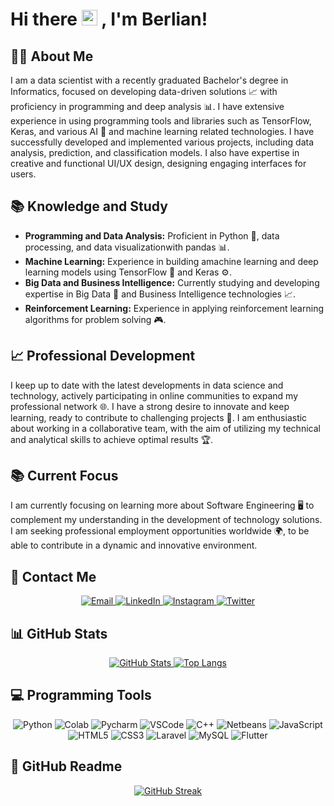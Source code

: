 <!-- ![alt text](https://github.com/berlianm/berlianm/blob/main/Github%20Profile.png) -->

# Hi there <img src="https://media.giphy.com/media/hvRJCLFzcasrR4ia7z/giphy.gif" width="25px"> , I'm Berlian!

## 🧑‍💻 About Me
I am a data scientist with a recently graduated Bachelor's degree in Informatics, focused on developing data-driven solutions 📈 with proficiency in programming and deep analysis 📊. I have extensive experience in using programming tools and libraries such as TensorFlow, Keras, and various AI 🧠 and machine learning related technologies. I have successfully developed and implemented various projects, including data analysis, prediction, and classification models. I also have expertise in creative and functional UI/UX design, designing engaging interfaces for users.

## 📚 Knowledge and Study
- **Programming and Data Analysis:** Proficient in Python 🐍, data processing, and data visualizationwith pandas 📊.
- **Machine Learning:** Experience in building amachine learning and deep learning models using TensorFlow 🧠 and Keras ⚙️.
- **Big Data and Business Intelligence:** Currently studying and developing expertise in Big Data 💾 and Business Intelligence technologies 📈.
- **Reinforcement Learning:** Experience in applying reinforcement learning algorithms for problem solving 🎮.

## 📈 Professional Development
I keep up to date with the latest developments in data science and technology, actively participating in online communities to expand my professional network 🌐. I have a strong desire to innovate and keep learning, ready to contribute to challenging projects 🚀. I am enthusiastic about working in a collaborative team, with the aim of utilizing my technical and analytical skills to achieve optimal results 🏆.

## 📚 Current Focus
I am currently focusing on learning more about Software Engineering 🖥️ to complement my understanding in the development of technology solutions. I am seeking professional employment opportunities worldwide 🌍, to be able to contribute in a dynamic and innovative environment.

## 🔗 Contact Me

<div align="center">
  <a href="mailto:berlianm6@gmail.com" target="_blank">
    <img src="https://img.shields.io/badge/-Gmail-c14438?style=for-the-badge&logo=Gmail&logoColor=white" alt="Email" />
  </a>
  <a href="https://www.linkedin.com/in/berlianm/" target="_blank">
    <img src="https://img.shields.io/badge/LinkedIn-%230077B5.svg?&style=for-the-badge&logo=linkedin&logoColor=white" alt="LinkedIn" />
  </a>
  <a href="https://www.instagram.com/berliaanm/" target="_blank">
    <img src="https://img.shields.io/badge/-Instagram-e4405f?style=for-the-badge&logo=instagram&logoColor=white" alt="Instagram" />
  </a>
  <a href="https://twitter.com/daymentz" target="_blank">
    <img src="https://img.shields.io/badge/Twitter-%231DA1F2?style=for-the-badge&logo=twitter&logoColor=white" alt="Twitter" />
  </a>
</div>

## 📊 GitHub Stats

<div align="center">
  <a href="https://github-readme-stats.vercel.app/api?username=berlianm&show_icons=true&count_private=true&include_all_commits=true&theme=cobalt">
    <img src="https://github-readme-stats.vercel.app/api?username=berlianm&show_icons=true&count_private=true&include_all_commits=true&theme=cobalt" alt="GitHub Stats" />
  </a>
  <a href="https://github-readme-stats.vercel.app/api/top-langs/?username=berlianm&&layout=compact&theme=cobalt">
    <img src="https://github-readme-stats.vercel.app/api/top-langs/?username=berlianm&&layout=compact&theme=cobalt" alt="Top Langs" />
  </a>
</div>

## 💻 Programming Tools

<div align="center">
  <img alt="Python" src="https://img.shields.io/badge/Python-14354C?style=for-the-badge&logo=python&logoColor=white"/>
  <img alt="Colab" src="https://img.shields.io/badge/Colab-F9AB00?style=for-the-badge&logo=googlecolab&color=white"/>
  <img alt="Pycharm" src="https://img.shields.io/badge/PyCharm-000000.svg?&style=for-the-badge&logo=PyCharm&logoColor=white"/>
  <img alt="VSCode" src="https://img.shields.io/badge/Visual_Studio-5C2D91?style=for-the-badge&logo=visual%20studio&logoColor=white"/>
  <img alt="C++" src="https://img.shields.io/badge/-C++-00599C?logo=cplusplus&style=for-the-badge&logoColor=white"/>
  <img alt="Netbeans" src="https://img.shields.io/badge/apache%20netbeans-1B6AC6?style=for-the-badge&logo=apache%20netbeans%20IDE&logoColor=white"/>
  <img alt="JavaScript" src="https://img.shields.io/badge/JavaScript-F7DF1E?style=for-the-badge&logo=javascript&logoColor=white"/>
  <img alt="HTML5" src="https://img.shields.io/badge/HTML5-E34F26?style=for-the-badge&logo=html5&logoColor=white"/>
  <img alt="CSS3" src="https://img.shields.io/badge/CSS3-1572B6?style=for-the-badge&logo=css3&logoColor=white"/>
  <img alt="Laravel" src="https://img.shields.io/badge/Laravel-FF2D20?style=for-the-badge&logo=laravel&logoColor=white"/>
  <img alt="MySQL" src="https://img.shields.io/badge/MySQL-4479A1?style=for-the-badge&logo=mysql&logoColor=white"/>
  <img alt="Flutter" src="https://img.shields.io/badge/Flutter-02569B?style=for-the-badge&logo=flutter&logoColor=white"/>
</div>

## 📖 GitHub Readme

<div align="center">
  <a href="https://git.io/streak-stats">
    <img src="https://github-readme-streak-stats.herokuapp.com?user=berlianm&theme=transparent" alt="GitHub Streak" />
  </a>
</div>

<!---
berlianm/berlianm is a ✨ special ✨ repository because its `README.md` (this file) appears on your GitHub profile.
You can click the Preview link to take a look at your changes.
--->
